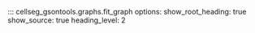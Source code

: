 ::: cellseg_gsontools.graphs.fit_graph
    options:
      show_root_heading: true
      show_source: true
      heading_level: 2
